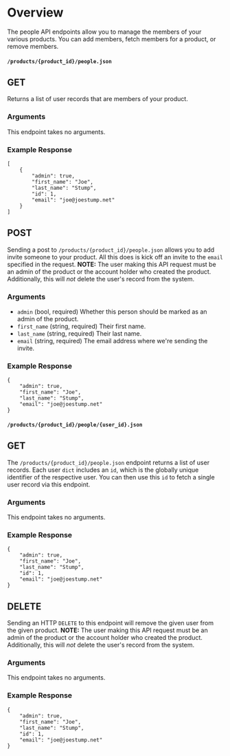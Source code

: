 # Overview

The people API endpoints allow you to manage the members of your various products. You can add members, fetch members for a product, or remove members.

#### `/products/{product_id}/people.json`

## GET

Returns a list of user records that are members of your product.

### Arguments

This endpoint takes no arguments.

### Example Response

    [
        {
            "admin": true,
            "first_name": "Joe",
            "last_name": "Stump",
            "id": 1,
            "email": "joe@joestump.net"
        }
    ]

## POST

Sending a post to `/products/{product_id}/people.json` allows you to add invite someone to your product. All this does is kick off an invite to the `email` specified in the request. **NOTE:** The user making this API request must be an admin of the product or the account holder who created the product. Additionally, this will *not* delete the user's record from the system.

### Arguments

* `admin` (bool, required) Whether this person should be marked as an admin of the product.
* `first_name` (string, required) Their first name.
* `last_name` (string, required) Their last name.
* `email` (string, required) The email address where we're sending the invite.

### Example Response

    {
        "admin": true,
        "first_name": "Joe",
        "last_name": "Stump",
        "email": "joe@joestump.net"
    }

#### `/products/{product_id}/people/{user_id}.json`

## GET

The `/products/{product_id}/people.json` endpoint returns a list of user records. Each user `dict` includes an `id`, which is the globally unique identifier of the respective user. You can then use this `id` to fetch a single user record via this endpoint.

### Arguments

This endpoint takes no arguments.

### Example Response

    {
        "admin": true,
        "first_name": "Joe",
        "last_name": "Stump",
        "id": 1,
        "email": "joe@joestump.net"
    }


## DELETE

Sending an HTTP `DELETE` to this endpoint will remove the given user from the given product. **NOTE:** The user making this API request must be an admin of the product or the account holder who created the product. Additionally, this will *not* delete the user's record from the system.

### Arguments

This endpoint takes no arguments.

### Example Response

    {
        "admin": true,
        "first_name": "Joe",
        "last_name": "Stump",
        "id": 1,
        "email": "joe@joestump.net"
    }
